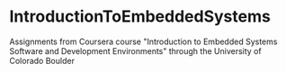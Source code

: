 # IntroductionToEmbeddedSystems
Assignments from Coursera course "Introduction to Embedded Systems Software and Development Environments" through the University of Colorado Boulder
